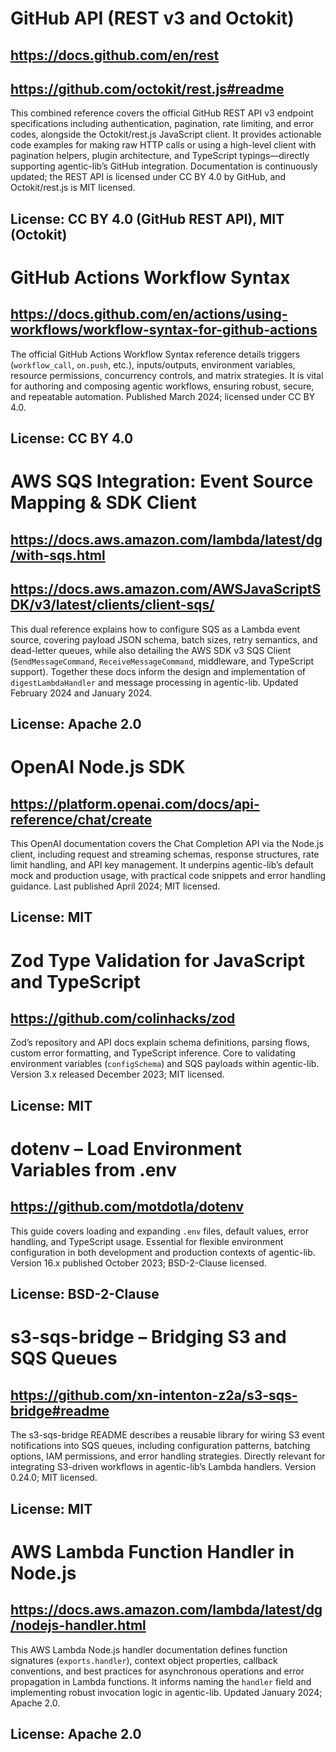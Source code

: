 # GitHub API (REST v3 and Octokit)
## https://docs.github.com/en/rest
## https://github.com/octokit/rest.js#readme
This combined reference covers the official GitHub REST API v3 endpoint specifications including authentication, pagination, rate limiting, and error codes, alongside the Octokit/rest.js JavaScript client. It provides actionable code examples for making raw HTTP calls or using a high-level client with pagination helpers, plugin architecture, and TypeScript typings—directly supporting agentic-lib’s GitHub integration. Documentation is continuously updated; the REST API is licensed under CC BY 4.0 by GitHub, and Octokit/rest.js is MIT licensed.
## License: CC BY 4.0 (GitHub REST API), MIT (Octokit)

# GitHub Actions Workflow Syntax
## https://docs.github.com/en/actions/using-workflows/workflow-syntax-for-github-actions
The official GitHub Actions Workflow Syntax reference details triggers (`workflow_call`, `on.push`, etc.), inputs/outputs, environment variables, resource permissions, concurrency controls, and matrix strategies. It is vital for authoring and composing agentic workflows, ensuring robust, secure, and repeatable automation. Published March 2024; licensed under CC BY 4.0.
## License: CC BY 4.0

# AWS SQS Integration: Event Source Mapping & SDK Client
## https://docs.aws.amazon.com/lambda/latest/dg/with-sqs.html
## https://docs.aws.amazon.com/AWSJavaScriptSDK/v3/latest/clients/client-sqs/
This dual reference explains how to configure SQS as a Lambda event source, covering payload JSON schema, batch sizes, retry semantics, and dead-letter queues, while also detailing the AWS SDK v3 SQS Client (`SendMessageCommand`, `ReceiveMessageCommand`, middleware, and TypeScript support). Together these docs inform the design and implementation of `digestLambdaHandler` and message processing in agentic-lib. Updated February 2024 and January 2024.
## License: Apache 2.0

# OpenAI Node.js SDK
## https://platform.openai.com/docs/api-reference/chat/create
This OpenAI documentation covers the Chat Completion API via the Node.js client, including request and streaming schemas, response structures, rate limit handling, and API key management. It underpins agentic-lib’s default mock and production usage, with practical code snippets and error handling guidance. Last published April 2024; MIT licensed.
## License: MIT

# Zod Type Validation for JavaScript and TypeScript
## https://github.com/colinhacks/zod
Zod’s repository and API docs explain schema definitions, parsing flows, custom error formatting, and TypeScript inference. Core to validating environment variables (`configSchema`) and SQS payloads within agentic-lib. Version 3.x released December 2023; MIT licensed.
## License: MIT

# dotenv – Load Environment Variables from .env
## https://github.com/motdotla/dotenv
This guide covers loading and expanding `.env` files, default values, error handling, and TypeScript usage. Essential for flexible environment configuration in both development and production contexts of agentic-lib. Version 16.x published October 2023; BSD-2-Clause licensed.
## License: BSD-2-Clause

# s3-sqs-bridge – Bridging S3 and SQS Queues
## https://github.com/xn-intenton-z2a/s3-sqs-bridge#readme
The s3-sqs-bridge README describes a reusable library for wiring S3 event notifications into SQS queues, including configuration patterns, batching options, IAM permissions, and error handling strategies. Directly relevant for integrating S3-driven workflows in agentic-lib’s Lambda handlers. Version 0.24.0; MIT licensed.
## License: MIT

# AWS Lambda Function Handler in Node.js
## https://docs.aws.amazon.com/lambda/latest/dg/nodejs-handler.html
This AWS Lambda Node.js handler documentation defines function signatures (`exports.handler`), context object properties, callback conventions, and best practices for asynchronous operations and error propagation in Lambda functions. It informs naming the `handler` field and implementing robust invocation logic in agentic-lib. Updated January 2024; Apache 2.0.
## License: Apache 2.0